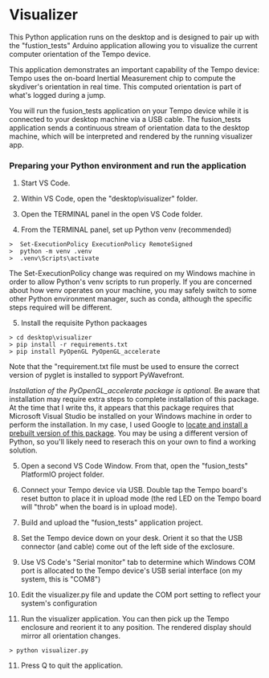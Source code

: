 # Visualizer

This Python application runs on the desktop and is designed to pair up with the "fustion_tests" Arduino application allowing you to 
visualize the current computer orientation of the Tempo device. 

This application demonstrates an important capability of the Tempo device: Tempo uses the on-board Inertial Measurement chip to compute
the skydiver's orientation in real time. This computed orientation is part of what's
logged during a jump.

You will run the fusion_tests application
on your Tempo device while it is connected to your desktop machine
via a USB cable.  The fusion_tests application sends a continuous stream
of orientation data to the desktop machine, which will be
interpreted and rendered by the running visualizer app.

### Preparing your Python environment and run the application

1. Start VS Code.

2. Within VS Code, open the "desktop\visualizer" folder.

3. Open the TERMINAL panel in the open VS Code folder.

4. From the TERMINAL panel, set up Python venv (recommended)

```
>  Set-ExecutionPolicy ExecutionPolicy RemoteSigned
>  python -m venv .venv
>  .venv\Scripts\activate  
```

The Set-ExecutionPolicy change was required on my Windows machine in order to
allow Python's venv scripts to run properly.  If you are concerned about
how venv operates on your machine, you may safely switch to some other
Python environment manager, such as conda, although the specific steps required will be different.

5. Install the requisite Python packaages

```
> cd desktop\visualizer
> pip install -r requirements.txt
> pip install PyOpenGL PyOpenGL_accelerate 
```

Note that the "requirement.txt file must be used to ensure the correct version of pyglet is installed to sypport PyWavefront.

*Installation of the PyOpenGL_accelerate package is optional*. Be aware that installation may require extra steps to complete installation of this package.  At the time that I write ths, it appears that 
this package requires that Microsoft Visual Studio be installed on your Windows machine in order to perform
the installation.  In my case, I used Google to [locate and install a prebuilt version of this package](https://stackoverflow.com/questions/77346740/install-pyopengl-for-windows-under-python-3-12).  You may be using
a different version of Python, so you'll likely need to reserach this
on your own to find a working solution.

5. Open a second VS Code Window. From that, open the "fusion_tests" PlatformIO project folder.

6. Connect your Tempo device via USB. Double tap the Tempo board's reset button to place it in upload mode (the red LED on the Tempo board will "throb" when the board is in upload mode). 

7. Build and upload the "fusion_tests" application project.

8. Set the Tempo device down on your desk. Orient it so that the USB connector (and cable) come out of the left side of the exclosure.

8. Use VS Code's "Serial monitor" tab to determine which Windows COM port is allocated to the Tempo device's USB serial interface (on my system, this is "COM8")

9. Edit the visualizer.py file and update the COM port setting to reflect your system's configuration


10. Run the visualizer application. You can then pick up the Tempo enclosure and reorient it to any position.  The rendered display should mirror all orientation changes.

```
> python visualizer.py
```

11. Press Q to quit the application.
